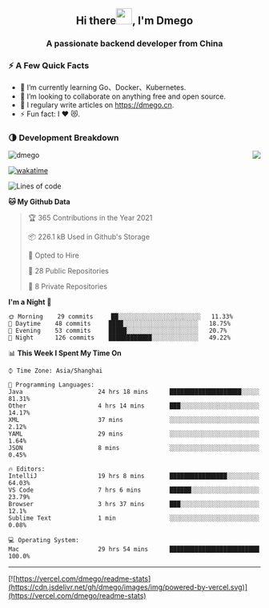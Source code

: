 <h2 align="center">Hi there<img src="https://cdn.jsdelivr.net/gh/dmego/images/img/Hi.gif" height="32" />, I'm Dmego </h2>
<h3 align="center">A passionate backend developer from China</h3>

### ⚡️ A Few Quick Facts

<ul>
    <li> 🌱 I’m currently learning Go、Docker、Kubernetes.</li>
    <li> 👯 I’m looking to collaborate on anything free and open source.</li>
    <li> 📝 I regulary write articles on <a href="https://dmego.cn">https://dmego.cn</a>.</li>
    <li> ⚡ Fun fact: I ❤️ 😻.</li>
</ul>

### 🌗 Development Breakdown

<img src="https://komarev.com/ghpvc/?username=dmego" alt="dmego" />

<img align="right" src="https://readme-stats-dmego.vercel.app/api?username=dmego&show_icons=true&icon_color=1573B3&hide_title=true&text_color=718096&bg_color=00000000&hide_border=true"/>

[![wakatime](https://wakatime.com/badge/user/d60a93cb-3bd3-4d85-a9a8-8f81e41616d8.svg)](https://wakatime.com/@d60a93cb-3bd3-4d85-a9a8-8f81e41616d8)

<!--START_SECTION:waka-->
![Lines of code](https://img.shields.io/badge/From%20Hello%20World%20I%27ve%20Written-243543%20lines%20of%20code-blue)

**🐱 My Github Data** 

> 🏆 365 Contributions in the Year 2021
 > 
> 📦 226.1 kB Used in Github's Storage 
 > 
> 💼 Opted to Hire
 > 
> 📜 28 Public Repositories 
 > 
> 🔑 8 Private Repositories  
 > 
**I'm a Night 🦉** 

```text
🌞 Morning    29 commits     ██░░░░░░░░░░░░░░░░░░░░░░░   11.33% 
🌆 Daytime    48 commits     ████░░░░░░░░░░░░░░░░░░░░░   18.75% 
🌃 Evening    53 commits     █████░░░░░░░░░░░░░░░░░░░░   20.7% 
🌙 Night      126 commits    ████████████░░░░░░░░░░░░░   49.22%

```


📊 **This Week I Spent My Time On** 

```text
⌚︎ Time Zone: Asia/Shanghai

💬 Programming Languages: 
Java                     24 hrs 18 mins      ████████████████████░░░░░   81.31% 
Other                    4 hrs 14 mins       ███░░░░░░░░░░░░░░░░░░░░░░   14.17% 
XML                      37 mins             ░░░░░░░░░░░░░░░░░░░░░░░░░   2.12% 
YAML                     29 mins             ░░░░░░░░░░░░░░░░░░░░░░░░░   1.64% 
JSON                     8 mins              ░░░░░░░░░░░░░░░░░░░░░░░░░   0.45%

🔥 Editors: 
IntelliJ                 19 hrs 8 mins       ████████████████░░░░░░░░░   64.03% 
VS Code                  7 hrs 6 mins        ██████░░░░░░░░░░░░░░░░░░░   23.79% 
Browser                  3 hrs 37 mins       ███░░░░░░░░░░░░░░░░░░░░░░   12.1% 
Sublime Text             1 min               ░░░░░░░░░░░░░░░░░░░░░░░░░   0.08%

💻 Operating System: 
Mac                      29 hrs 54 mins      █████████████████████████   100.0%

```


<!--END_SECTION:waka-->

---

[![https://vercel.com/dmego/readme-stats](https://cdn.jsdelivr.net/gh/dmego/images/img/powered-by-vercel.svg)](https://vercel.com/dmego/readme-stats)


